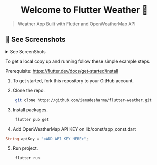 <h1 align="center">Welcome to Flutter Weather 👋</h1>

> Weather App Built with Flutter and OpenWeatherMap API

## 🚀 See Screenshots

<details>
<summary>See ScreenShots</summary>
<img src="https://raw.githubusercontent.com/iamudesharma/flutter-weather/main/screenshot/Screenshot%202023-08-23%20at%2010.21.02%20AM.png" alt="" width=300></img>
<img src="https://raw.githubusercontent.com/iamudesharma/flutter-weather/main/screenshot/Screenshot%202023-08-23%20at%2010.21.35%20AM.png" alt="" width=300></img>
<img src="https://raw.githubusercontent.com/iamudesharma/flutter-weather/main/screenshot/Screenshot%202023-08-23%20at%2010.21.52%20AM.png" alt="" width=300></img>
</details>

To get a local copy up and running follow these simple example steps.

Prerequisite: https://flutter.dev/docs/get-started/install

1. To get started, fork this repository to your GitHub account.

2. Clone the repo.
   ```sh
    git clone https://github.com/iamudesharma/flutter-weather.git
   ```
3. Install packages.
   ```sh
    flutter pub get
   ```
4. Add OpenWeatherMap API KEY on lib/const/app_const.dart

```dart
String apiKey = "<ADD API KEY HERE>";
```

5. Run project.
   ```sh
    flutter run
   ```
